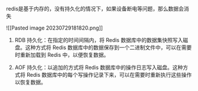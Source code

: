 redis是基于内存的，没有持久化的情况下，如果设备断电等问题，那么数据会消失

![[Pasted image 20230729181820.png]]

1. RDB 持久化：在指定的时间间隔内，将 Redis 数据库中的数据集快照写入磁盘。这种方式将 Redis 数据库中的数据保存到一个二进制文件中，可以在需要时重新加载到 Redis 中，以便恢复数据。
    
2. AOF 持久化：以追加的方式将 Redis 数据库中的操作日志写入磁盘。这种方式将 Redis 数据库中的每个写操作记录下来，可以在需要时重新执行这些操作以恢复数据。

